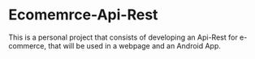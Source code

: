 # Ecomemrce-Api-Rest
This is a personal project that consists of developing an Api-Rest for e-commerce, that will be used in a webpage and an Android App.
